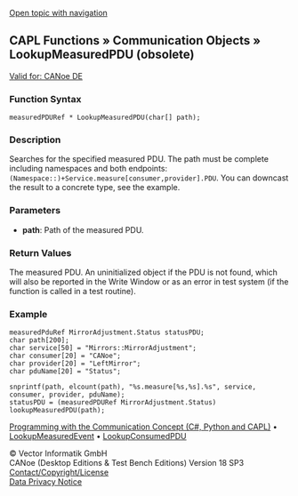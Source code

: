 [Open topic with navigation](../../../../../CANoeDEFamily.htm#Topics/CAPLFunctions/CommunicationObjects/Functions/CAPLfunctionLookupMeasuredPDU.md)

## CAPL Functions » Communication Objects » LookupMeasuredPDU (obsolete)

[Valid for: CANoe DE](../../../Shared/FeatureAvailability.md)

### Function Syntax

```plaintext
measuredPDURef * LookupMeasuredPDU(char[] path);
```

### Description

Searches for the specified measured PDU. The path must be complete including namespaces and both endpoints: `(Namespace::)+Service.measure[consumer,provider].PDU`. You can downcast the result to a concrete type, see the example.

### Parameters

- **path**: Path of the measured PDU.

### Return Values

The measured PDU. An uninitialized object if the PDU is not found, which will also be reported in the Write Window or as an error in test system (if the function is called in a test routine).

### Example

```plaintext
measuredPduRef MirrorAdjustment.Status statusPDU;
char path[200];
char service[50] = "Mirrors::MirrorAdjustment";
char consumer[20] = "CANoe";
char provider[20] = "LeftMirror";
char pduName[20] = "Status";

snprintf(path, elcount(path), "%s.measure[%s,%s].%s", service, consumer, provider, pduName);
statusPDU = (measuredPDURef MirrorAdjustment.Status) lookupMeasuredPDU(path);
```

[Programming with the Communication Concept (C#, Python and CAPL)](../../../CANoeCANalyzer/CommunicationConcept/Programming/CCP.md) • [LookupMeasuredEvent](CAPLfunctionLookupMeasuredEvent.md) • [LookupConsumedPDU](CAPLfunctionLookupConsumedPDU.md)

© Vector Informatik GmbH  
CANoe (Desktop Editions & Test Bench Editions) Version 18 SP3  
[Contact/Copyright/License](../../../Shared/ContactCopyrightLicense.md)  
[Data Privacy Notice](https://www.vector.com/int/en/company/get-info/privacy-policy/)